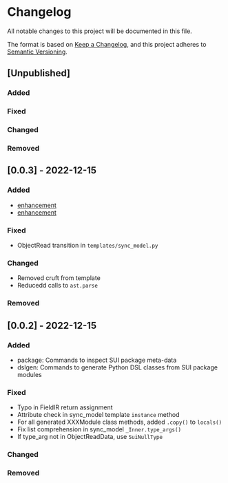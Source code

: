 # Changelog
All notable changes to this project will be documented in this file.

The format is based on [Keep a Changelog](https://keepachangelog.com/en/1.0.0/),
and this project adheres to [Semantic Versioning](https://semver.org/spec/v2.0.0.html).

## [Unpublished]

### Added

### Fixed

### Changed

### Removed

## [0.0.3] - 2022-12-15

### Added
- [enhancement](https://github.com/FrankC01/pysui_gadgets/issues/1)
- [enhancement](https://github.com/FrankC01/pysui_gadgets/issues/2)

### Fixed
- ObjectRead transition in `templates/sync_model.py`

### Changed
- Removed cruft from template
- Reducedd calls to `ast.parse`

### Removed

## [0.0.2] - 2022-12-15

### Added
- package: Commands to inspect SUI package meta-data
- dslgen: Commands to generate Python DSL classes from SUI package modules

### Fixed
- Typo in FieldIR return assignment
- Attribute check in sync_model template `instance` method
- For all generated XXXModule class methods, added `.copy()` to `locals()`
- Fix list comprehension in sync_model `_Inner.type_args()`
- If type_arg not in ObjectReadData, use `SuiNullType`

### Changed

### Removed
